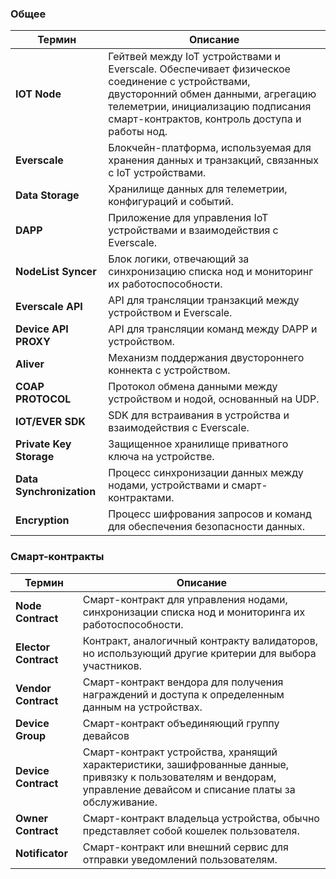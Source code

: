 ### Общее

| Термин | Описание |
| --- | --- |
| **IOT Node** | Гейтвей между IoT устройствами и Everscale. Обеспечивает физическое соединение с устройствами, двусторонний обмен данными, агрегацию телеметрии, инициализацию подписания смарт-контрактов, контроль доступа и работы нод. |
| **Everscale** | Блокчейн-платформа, используемая для хранения данных и транзакций, связанных с IoT устройствами. |
| **Data Storage** | Хранилище данных для телеметрии, конфигураций и событий. |
| **DAPP** | Приложение для управления IoT устройствами и взаимодействия с Everscale. |
| **NodeList Syncer** | Блок логики, отвечающий за синхронизацию списка нод и мониторинг их работоспособности. |
| **Everscale API** | API для трансляции транзакций между устройством и Everscale. |
| **Device API PROXY** | API для трансляции команд между DAPP и устройством. |
| **Aliver** | Механизм поддержания двустороннего коннекта с устройством. |
| **COAP PROTOCOL** | Протокол обмена данными между устройством и нодой, основанный на UDP. |
| **IOT/EVER SDK** | SDK для встраивания в устройства и взаимодействия с Everscale. |
| **Private Key Storage** | Защищенное хранилище приватного ключа на устройстве. |
| **Data Synchronization** | Процесс синхронизации данных между нодами, устройствами и смарт-контрактами. |
| **Encryption** | Процесс шифрования запросов и команд для обеспечения безопасности данных. |

### Смарт-контракты

| Термин | Описание |
| --- | --- |
| **Node Contract** | Смарт-контракт для управления нодами, синхронизации списка нод и мониторинга их работоспособности. |
| **Elector Contract** | Контракт, аналогичный контракту валидаторов, но использующий другие критерии для выбора участников. |
| **Vendor Contract** | Смарт-контракт вендора для получения награждений и доступа к определенным данным на устройствах. |
| **Device Group** | Смарт-контракт объединяющий группу девайсов |
| **Device Contract** | Смарт-контракт устройства, хранящий характеристики, зашифрованные данные, привязку к пользователям и вендорам, управление девайсом и списание платы за обслуживание. |
| **Owner Contract** | Смарт-контракт владельца устройства, обычно представляет собой кошелек пользователя. |
| **Notificator** | Смарт-контракт или внешний сервис для отправки уведомлений пользователям. |



